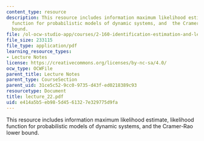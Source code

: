```yaml
---
content_type: resource
description: This resource includes information maximum likelihood estimate, likelihood
  function for probabilistic models of dynamic systems, and  the Cramer-Rao lower
  bound.
file: /ol-ocw-studio-app/courses/2-160-identification-estimation-and-learning-spring-2006/e414a5b5eb985d4561327e329775d9fa_lecture_22.pdf
file_size: 233115
file_type: application/pdf
learning_resource_types:
- Lecture Notes
license: https://creativecommons.org/licenses/by-nc-sa/4.0/
ocw_type: OCWFile
parent_title: Lecture Notes
parent_type: CourseSection
parent_uid: 31ce5c52-9cc0-9735-d43f-ed0218389c93
resourcetype: Document
title: lecture_22.pdf
uid: e414a5b5-eb98-5d45-6132-7e329775d9fa
---
```

This resource includes information maximum likelihood estimate, likelihood function for probabilistic models of dynamic systems, and  the Cramer-Rao lower bound.